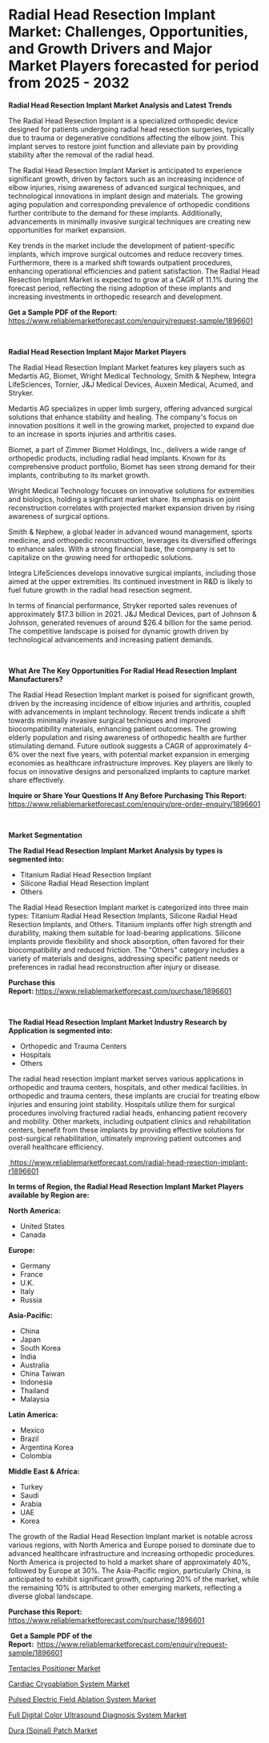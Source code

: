 <p><h1>Radial Head Resection Implant Market: Challenges, Opportunities, and Growth Drivers and Major Market Players forecasted for period from 2025 - 2032</h1></p><p><strong>Radial Head Resection Implant Market Analysis and Latest Trends</strong></p>
<p><p>The Radial Head Resection Implant is a specialized orthopedic device designed for patients undergoing radial head resection surgeries, typically due to trauma or degenerative conditions affecting the elbow joint. This implant serves to restore joint function and alleviate pain by providing stability after the removal of the radial head.</p><p>The Radial Head Resection Implant Market is anticipated to experience significant growth, driven by factors such as an increasing incidence of elbow injuries, rising awareness of advanced surgical techniques, and technological innovations in implant design and materials. The growing aging population and corresponding prevalence of orthopedic conditions further contribute to the demand for these implants. Additionally, advancements in minimally invasive surgical techniques are creating new opportunities for market expansion.</p><p>Key trends in the market include the development of patient-specific implants, which improve surgical outcomes and reduce recovery times. Furthermore, there is a marked shift towards outpatient procedures, enhancing operational efficiencies and patient satisfaction. The Radial Head Resection Implant Market is expected to grow at a CAGR of 11.1% during the forecast period, reflecting the rising adoption of these implants and increasing investments in orthopedic research and development.</p></p>
<p><strong>Get a Sample PDF of the Report:&nbsp;</strong> <a href="https://www.reliablemarketforecast.com/enquiry/request-sample/1896601?utm_campaign=1893&utm_medium=2&utm_source=Github&utm_content=ia&utm_term=05032025&utm_id=radial-head-resection-implant">https://www.reliablemarketforecast.com/enquiry/request-sample/1896601</a></p>
<p>&nbsp;</p>
<p><strong>Radial Head Resection Implant Major Market Players</strong></p>
<p><p>The Radial Head Resection Implant Market features key players such as Medartis AG, Biomet, Wright Medical Technology, Smith & Nephew, Integra LifeSciences, Tornier, J&J Medical Devices, Auxein Medical, Acumed, and Stryker. </p><p>Medartis AG specializes in upper limb surgery, offering advanced surgical solutions that enhance stability and healing. The company's focus on innovation positions it well in the growing market, projected to expand due to an increase in sports injuries and arthritis cases. </p><p>Biomet, a part of Zimmer Biomet Holdings, Inc., delivers a wide range of orthopedic products, including radial head implants. Known for its comprehensive product portfolio, Biomet has seen strong demand for their implants, contributing to its market growth. </p><p>Wright Medical Technology focuses on innovative solutions for extremities and biologics, holding a significant market share. Its emphasis on joint reconstruction correlates with projected market expansion driven by rising awareness of surgical options.</p><p>Smith & Nephew, a global leader in advanced wound management, sports medicine, and orthopedic reconstruction, leverages its diversified offerings to enhance sales. With a strong financial base, the company is set to capitalize on the growing need for orthopedic solutions.</p><p>Integra LifeSciences develops innovative surgical implants, including those aimed at the upper extremities. Its continued investment in R&D is likely to fuel future growth in the radial head resection segment.</p><p>In terms of financial performance, Stryker reported sales revenues of approximately $17.3 billion in 2021. J&J Medical Devices, part of Johnson & Johnson, generated revenues of around $26.4 billion for the same period. The competitive landscape is poised for dynamic growth driven by technological advancements and increasing patient demands.</p></p>
<p>&nbsp;</p>
<p><strong>What Are The Key Opportunities For Radial Head Resection Implant Manufacturers?</strong></p>
<p><p>The Radial Head Resection Implant market is poised for significant growth, driven by the increasing incidence of elbow injuries and arthritis, coupled with advancements in implant technology. Recent trends indicate a shift towards minimally invasive surgical techniques and improved biocompatibility materials, enhancing patient outcomes. The growing elderly population and rising awareness of orthopedic health are further stimulating demand. Future outlook suggests a CAGR of approximately 4-6% over the next five years, with potential market expansion in emerging economies as healthcare infrastructure improves. Key players are likely to focus on innovative designs and personalized implants to capture market share effectively.</p></p>
<p><strong>Inquire or Share Your Questions If Any Before Purchasing This Report:</strong> <a href="https://www.reliablemarketforecast.com/enquiry/pre-order-enquiry/1896601?utm_campaign=1893&utm_medium=2&utm_source=Github&utm_content=ia&utm_term=05032025&utm_id=radial-head-resection-implant">https://www.reliablemarketforecast.com/enquiry/pre-order-enquiry/1896601</a></p>
<p>&nbsp;</p>
<p><strong>Market Segmentation</strong></p>
<p><strong>The Radial Head Resection Implant Market Analysis by types is segmented into:</strong></p>
<p><ul><li>Titanium Radial Head Resection Implant</li><li>Silicone Radial Head Resection Implant</li><li>Others</li></ul></p>
<p><p>The Radial Head Resection Implant market is categorized into three main types: Titanium Radial Head Resection Implants, Silicone Radial Head Resection Implants, and Others. Titanium implants offer high strength and durability, making them suitable for load-bearing applications. Silicone implants provide flexibility and shock absorption, often favored for their biocompatibility and reduced friction. The "Others" category includes a variety of materials and designs, addressing specific patient needs or preferences in radial head reconstruction after injury or disease.</p></p>
<p><strong>Purchase this Report:&nbsp;</strong><a href="https://www.reliablemarketforecast.com/purchase/1896601?utm_campaign=1893&utm_medium=2&utm_source=Github&utm_content=ia&utm_term=05032025&utm_id=radial-head-resection-implant">https://www.reliablemarketforecast.com/purchase/1896601</a></p>
<p>&nbsp;</p>
<p><strong>The Radial Head Resection Implant Market Industry Research by Application is segmented into:</strong></p>
<p><ul><li>Orthopedic and Trauma Centers</li><li>Hospitals</li><li>Others</li></ul></p>
<p><p>The radial head resection implant market serves various applications in orthopedic and trauma centers, hospitals, and other medical facilities. In orthopedic and trauma centers, these implants are crucial for treating elbow injuries and ensuring joint stability. Hospitals utilize them for surgical procedures involving fractured radial heads, enhancing patient recovery and mobility. Other markets, including outpatient clinics and rehabilitation centers, benefit from these implants by providing effective solutions for post-surgical rehabilitation, ultimately improving patient outcomes and overall healthcare efficiency.</p></p>
<p><a href="https://www.reliablemarketforecast.com/radial-head-resection-implant-r1896601?utm_campaign=1893&utm_medium=2&utm_source=Github&utm_content=ia&utm_term=05032025&utm_id=radial-head-resection-implant">&nbsp;https://www.reliablemarketforecast.com/radial-head-resection-implant-r1896601</a></p>
<p><strong>In terms of Region, the Radial Head Resection Implant Market Players available by Region are:</strong></p>
<p>
    <p> <strong> North America: </strong>
        <ul>
            <li>United States</li>
            <li>Canada</li>
        </ul>
        </p> 
    <p> <strong> Europe: </strong>
        <ul>
            <li>Germany</li>
            <li>France</li>
            <li>U.K.</li>
            <li>Italy</li>
            <li>Russia</li>
        </ul>
        </p> 
    <p> <strong> Asia-Pacific: </strong>
        <ul>
            <li>China</li>
            <li>Japan</li>
            <li>South Korea</li>
            <li>India</li>
            <li>Australia</li>
            <li>China Taiwan</li>
            <li>Indonesia</li>
            <li>Thailand</li>
            <li>Malaysia</li>
        </ul>
        </p> 
    <p> <strong> Latin America: </strong>
        <ul>
            <li>Mexico</li>
            <li>Brazil</li>
            <li>Argentina Korea</li>
            <li>Colombia</li>
        </ul>
        </p> 
    <p> <strong> Middle East & Africa: </strong>
        <ul>
            <li>Turkey</li>
            <li>Saudi</li>
            <li>Arabia</li>
            <li>UAE</li>
            <li>Korea</li>
        </ul>
    </p>
    </p>
<p><p>The growth of the Radial Head Resection Implant market is notable across various regions, with North America and Europe poised to dominate due to advanced healthcare infrastructure and increasing orthopedic procedures. North America is projected to hold a market share of approximately 40%, followed by Europe at 30%. The Asia-Pacific region, particularly China, is anticipated to exhibit significant growth, capturing 20% of the market, while the remaining 10% is attributed to other emerging markets, reflecting a diverse global landscape.</p></p>
<p><strong>Purchase this Report: </strong><a href="https://www.reliablemarketforecast.com/purchase/1896601?utm_campaign=1893&utm_medium=2&utm_source=Github&utm_content=ia&utm_term=05032025&utm_id=radial-head-resection-implant">https://www.reliablemarketforecast.com/purchase/1896601</a></p>
<p>&nbsp;<strong>Get a Sample PDF of the Report:&nbsp;&nbsp;</strong><a href="https://www.reliablemarketforecast.com/enquiry/request-sample/1896601?utm_campaign=1893&utm_medium=2&utm_source=Github&utm_content=ia&utm_term=05032025&utm_id=radial-head-resection-implant">https://www.reliablemarketforecast.com/enquiry/request-sample/1896601</a></p>
<p><strong></strong></p>
<p><p><a href="https://github.com/luerabollevc/Market-Research-Report-List-1/blob/main/tentacles-positioner-market.md?utm_campaign=1893&utm_medium=2&utm_source=Github&utm_content=ia&utm_term=05032025&utm_id=radial-head-resection-implant">Tentacles Positioner Market</a></p><p><a href="https://github.com/yuukoleuda/Market-Research-Report-List-1/blob/main/cardiac-cryoablation-system-market.md?utm_campaign=1893&utm_medium=2&utm_source=Github&utm_content=ia&utm_term=05032025&utm_id=radial-head-resection-implant">Cardiac Cryoablation System Market</a></p><p><a href="https://github.com/saguegrody74/Market-Research-Report-List-1/blob/main/pulsed-electric-field-ablation-system-market.md?utm_campaign=1893&utm_medium=2&utm_source=Github&utm_content=ia&utm_term=05032025&utm_id=radial-head-resection-implant">Pulsed Electric Field Ablation System Market</a></p><p><a href="https://github.com/denighoylen1/Market-Research-Report-List-1/blob/main/full-digital-color-ultrasound-diagnosis-system-market.md?utm_campaign=1893&utm_medium=2&utm_source=Github&utm_content=ia&utm_term=05032025&utm_id=radial-head-resection-implant">Full Digital Color Ultrasound Diagnosis System Market</a></p><p><a href="https://github.com/tornapruttuz/Market-Research-Report-List-1/blob/main/dura-spinal-patch-market.md?utm_campaign=1893&utm_medium=2&utm_source=Github&utm_content=ia&utm_term=05032025&utm_id=radial-head-resection-implant">Dura (Spinal) Patch Market</a></p></p>